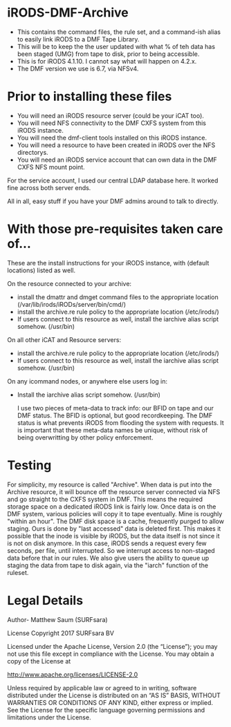 # iRODS-DMF-Archive
 - This contains the command files, the rule set, and a command-ish alias to easily link iRODS to a DMF Tape Library.		 
 - This will be to keep the the user updated with what % of teh data has been staged (UMG) from tape to disk, prior to being accessible.
 - This is for iRODS 4.1.10. I cannot say what will happen on 4.2.x.		
 - The DMF version we use is 6.7, via NFSv4. 		
 		
 		
 # Prior to installing these files		
 - You will need an iRODS resource server (could be your iCAT too).		
 - You will need NFS connectivity to the DMF CXFS system from this iRODS instance.		
 - You will need the dmf-client tools installed on this iRODS instance.		
 - You will need a resource to have been created in iRODS over the NFS directorys.		
 - You will need an iRODS service account that can own data in the DMF CXFS NFS mount point. 		
 		
 For the service account, I used our central LDAP database here. It worked fine across both server ends.		
 		
 All in all, easy stuff if you have your DMF admins around to talk to directly.		
 		
 # With those pre-requisites taken care of...		
 These are the install instructions for your iRODS instance, with (default locations) listed as well.		
 		
 On the resource connected to your archive:		
 - install the dmattr and dmget command files to the appropriate location (/var/lib/irods/iRODs/server/bin/cmd/)		
 - install the archive.re rule policy to the appropriate location (/etc/irods/)		
 - If users connect to this resource as well, install the iarchive alias script somehow. (/usr/bin)		
  		
 On all other iCAT and Resource servers:		
 - install the archive.re rule policy to the appropriate location (/etc/irods/)		
 - If users connect to this resource as well, install the iarchive alias script somehow. (/usr/bin)		
  		
 On any icommand nodes, or anywhere else users log in:		
 - Install the iarchive alias script somehow. (/usr/bin)		
   		
   I use two pieces of meta-data to track info:  our BFID on tape and our DMF status. The BFID is optional, but good recordkeeping. The DMF status is what prevents iRODS from flooding the system with requests. It is important that these meta-data names be unique, without risk of being overwritting by other policy enforcement.		
  		
 # Testing		
 For simplicity, my resource is called "Archive". When data is put into the Archive resource, it will bounce off the resource server connected via NFS and go straight to the CXFS system in DMF. This means the required storage space on a dedicated iRODS link is fairly low. Once data is on the DMF system, various policies will copy it to tape eventually. Mine is roughly "within an hour". The DMF disk space is a cache, frequently purged to allow staging. Ours is done by "last accessed" data is deleted first. This makes it possible that the inode is visible by iRODS, but the data itself is not since it is not on disk anymore. In this case, iRODS sends a request every few seconds, per file, until interrupted. So we interrupt access to non-staged data before that in our rules. We also give users the ability to queue up staging the data from tape to disk again, via the "iarch" function of the ruleset.		
 		
 # Legal Details		
 Author- Matthew Saum (SURFsara)		
 		
 License Copyright 2017 SURFsara BV		
 		
 Licensed under the Apache License, Version 2.0 (the “License”); you may not use this file except in compliance with the License. You may obtain a copy of the License at		
 		
 http://www.apache.org/licenses/LICENSE-2.0		
 		
 Unless required by applicable law or agreed to in writing, software distributed under the License is distributed on an “AS IS” BASIS, WITHOUT WARRANTIES OR CONDITIONS OF ANY KIND, either express or implied. See the License for the specific language governing permissions and limitations under the License.
